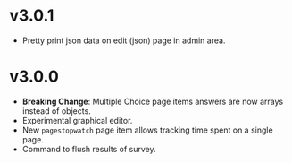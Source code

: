 # v3.0.1
* Pretty print json data on edit (json) page in admin area.

# v3.0.0
* **Breaking Change**: Multiple Choice page items answers are now arrays instead of objects.
* Experimental graphical editor.
* New `pagestopwatch` page item allows tracking time spent on a single page.
* Command to flush results of survey.

